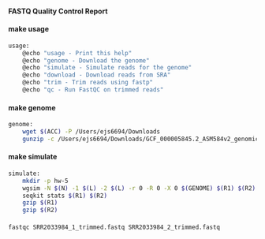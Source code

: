 #### FASTQ Quality Control Report



#### make usage 

```bash
usage:
	@echo "usage - Print this help"
	@echo "genome - Download the genome"
	@echo "simulate - Simulate reads for the genome"
	@echo "download - Download reads from SRA"
	@echo "trim - Trim reads using fastp"
	@echo "qc - Run FastQC on trimmed reads"
```

#### make genome 
```bash
genome:
	wget $(ACC) -P /Users/ejs6694/Downloads
	gunzip -c /Users/ejs6694/Downloads/GCF_000005845.2_ASM584v2_genomic.fna.gz > $(GENOME)
```

#### make simulate 

```bash
simulate:
	mkdir -p hw-5
	wgsim -N $(N) -1 $(L) -2 $(L) -r 0 -R 0 -X 0 $(GENOME) $(R1) $(R2)
	seqkit stats $(R1) $(R2)
	gzip $(R1)
	gzip $(R2)
```

#### 

```bash
fastqc SRR2033984_1_trimmed.fastq SRR2033984_2_trimmed.fastq
```